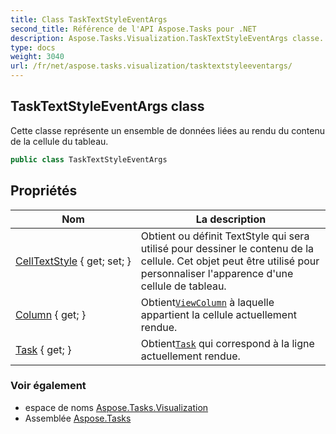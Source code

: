 ```yaml
---
title: Class TaskTextStyleEventArgs
second_title: Référence de l'API Aspose.Tasks pour .NET
description: Aspose.Tasks.Visualization.TaskTextStyleEventArgs classe. Cette classe représente un ensemble de données liées au rendu du contenu de la cellule du tableau.
type: docs
weight: 3040
url: /fr/net/aspose.tasks.visualization/tasktextstyleeventargs/
---
```

## TaskTextStyleEventArgs class

Cette classe représente un ensemble de données liées au rendu du contenu de la cellule du tableau.

```csharp
public class TaskTextStyleEventArgs
```

## Propriétés

| Nom | La description |
| --- | --- |
| [CellTextStyle](../../aspose.tasks.visualization/tasktextstyleeventargs/celltextstyle/) { get; set; } | Obtient ou définit TextStyle qui sera utilisé pour dessiner le contenu de la cellule. Cet objet peut être utilisé pour personnaliser l'apparence d'une cellule de tableau. |
| [Column](../../aspose.tasks.visualization/tasktextstyleeventargs/column/) { get; } | Obtient[`ViewColumn`](../viewcolumn/) à laquelle appartient la cellule actuellement rendue. |
| [Task](../../aspose.tasks.visualization/tasktextstyleeventargs/task/) { get; } | Obtient[`Task`](./task/) qui correspond à la ligne actuellement rendue. |

### Voir également

* espace de noms [Aspose.Tasks.Visualization](../../aspose.tasks.visualization/)
* Assemblée [Aspose.Tasks](../../)


